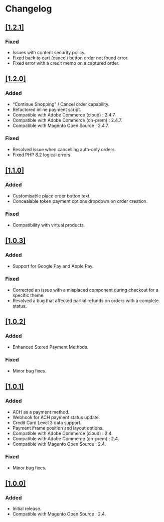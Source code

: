 # Changelog

## [[1.2.1]](https://commercemarketplace.adobe.com/fortispay-magento-2-payment-gateway.html#product.info.details.release_notes)

### Fixed

- Issues with content security policy.
- Fixed back to cart (cancel) button order not found error.
- Fixed error with a credit memo on a captured order.

## [[1.2.0]](https://commercemarketplace.adobe.com/fortispay-magento-2-payment-gateway.html#product.info.details.release_notes)

### Added

- “Continue Shopping” / Cancel order capability.
- Refactored inline payment script.
- Compatible with Adobe Commerce (cloud) : 2.4.7.
- Compatible with Adobe Commerce (on-prem) : 2.4.7.
- Compatible with Magento Open Source : 2.4.7.

### Fixed

- Resolved issue when cancelling auth-only orders.
- Fixed PHP 8.2 logical errors.

## [[1.1.0]](https://commercemarketplace.adobe.com/fortispay-magento-2-payment-gateway.html#product.info.details.release_notes)

### Added

- Customisable place order button text.
- Concealable token payment options dropdown on order creation.

### Fixed

- Compatibility with virtual products.

## [[1.0.3]](https://commercemarketplace.adobe.com/fortispay-magento-2-payment-gateway.html#product.info.details.release_notes)

### Added

- Support for Google Pay and Apple Pay.

### Fixed

- Corrected an issue with a misplaced component during checkout for a specific theme.
- Resolved a bug that affected partial refunds on orders with a complete status.

## [[1.0.2]](https://commercemarketplace.adobe.com/fortispay-magento-2-payment-gateway.html#product.info.details.release_notes)

### Added

- Enhanced Stored Payment Methods.

### Fixed

- Minor bug fixes.

## [[1.0.1]](https://commercemarketplace.adobe.com/fortispay-magento-2-payment-gateway.html#product.info.details.release_notes)

### Added

- ACH as a payment method.
- Webhook for ACH payment status update.
- Credit Card Level 3 data support.
- Payment iframe position and layout options.
- Compatible with Adobe Commerce (cloud) : 2.4.
- Compatible with Adobe Commerce (on-prem) : 2.4.
- Compatible with Magento Open Source : 2.4.

### Fixed

- Minor bug fixes.

## [[1.0.0]](https://commercemarketplace.adobe.com/fortispay-magento-2-payment-gateway.html#product.info.details.release_notes)

### Added

- Initial release.
- Compatible with Magento Open Source : 2.4.

